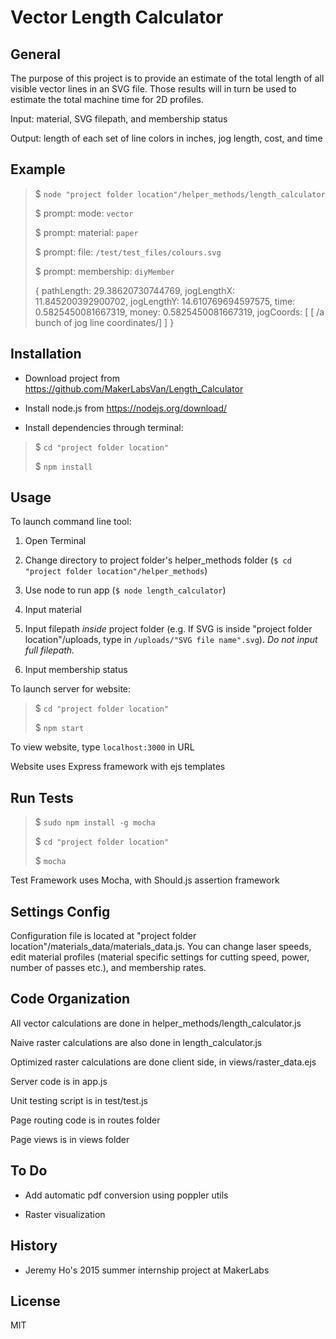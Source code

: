 Vector Length Calculator
========================

General
-------
The purpose of this project is to provide an estimate of the total length of all visible vector lines in an SVG file. Those results will in turn be used to estimate the total machine time for 2D profiles.

Input: material, SVG filepath, and membership status

Output: length of each set of line colors in inches, jog length, cost, and time

Example
-------
> $ `node "project folder location"/helper_methods/length_calculator`
>
> $ prompt: mode: `vector`
>
> $ prompt: material: `paper`
>
> $ prompt: file: `/test/test_files/colours.svg`
>
> $ prompt: membership: `diyMember`
>
> { pathLength: 29.38620730744769,
> jogLengthX: 11.845200392900702,
> jogLengthY: 14.610769694597575,
> time: 0.5825450081667319,
> money: 0.5825450081667319,
> jogCoords: 
>  [ [ /a bunch of jog line coordinates/] ] }

Installation
------------
* Download project from https://github.com/MakerLabsVan/Length_Calculator

* Install node.js from https://nodejs.org/download/

* Install dependencies through terminal:

> $ `cd "project folder location"`
>
> $ `npm install`

Usage
-----
To launch command line tool:

1. Open Terminal

2. Change directory to project folder's helper_methods folder (`$ cd "project folder location"/helper_methods`)

3. Use node to run app (`$ node length_calculator`)

4. Input material

5. Input filepath _inside_ project folder (e.g. If SVG is inside "project folder location"/uploads, type in `/uploads/"SVG file name".svg`). _Do not input full filepath._

6. Input membership status

To launch server for website:

> $ `cd "project folder location"`
>
> $ `npm start`

To view website, type `localhost:3000` in URL

Website uses Express framework with ejs templates

Run Tests
---------
> $ `sudo npm install -g mocha`
>
> $ `cd "project folder location"`
>
> $ `mocha`

Test Framework uses Mocha, with Should.js assertion framework

Settings Config
---------------
Configuration file is located at "project folder location"/materials_data/materials_data.js. You can change laser speeds, edit material profiles (material specific settings for cutting speed, power, number of passes etc.), and membership rates.

Code Organization
-----------------
All vector calculations are done in helper_methods/length_calculator.js

Naive raster calculations are also done in length_calculator.js

Optimized raster calculations are done client side, in views/raster_data.ejs

Server code is in app.js

Unit testing script is in test/test.js

Page routing code is in routes folder

Page views is in views folder

To Do
-----
* Add automatic pdf conversion using poppler utils

* Raster visualization

History
-------
* Jeremy Ho's 2015 summer internship project at MakerLabs

License
-------
MIT